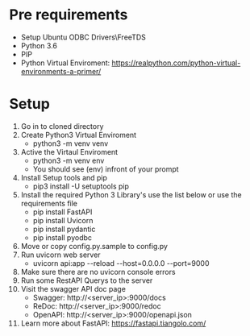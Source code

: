 # Pre requirements
- Setup Ubuntu ODBC Drivers\FreeTDS
- Python 3.6
- PIP
- Python Virtual Enviroment: https://realpython.com/python-virtual-environments-a-primer/


# Setup
1. Go in to cloned directory
2. Create Python3 Virtual Enviroment
	- python3 -m venv venv
3. Active the Virtaul Enviroment
	- python3 -m venv env
	- You should see (env) infront of your prompt
4. Install Setup tools and pip
	- pip3 install -U setuptools pip
5. Install the required Python 3 Library's use the list below or use the requirements file
	- pip install FastAPI
	- pip install Uvicorn
	- pip install pydantic
	- pip install pyodbc
6. Move or copy config.py.sample to config.py	
7. Run uvicorn web server
    - uvicorn api:app --reload --host=0.0.0.0 --port=9000
8. Make sure there are no uvicorn console errors
9. Run some RestAPI Querys to the server
10. Visit the swagger API doc page
    - Swagger: http://<server_ip>:9000/docs
	- ReDoc: http://<server_ip>:9000/redoc
    - OpenAPI: http://<server_ip>:9000/openapi.json
11. Learn more about FastAPI: https://fastapi.tiangolo.com/


